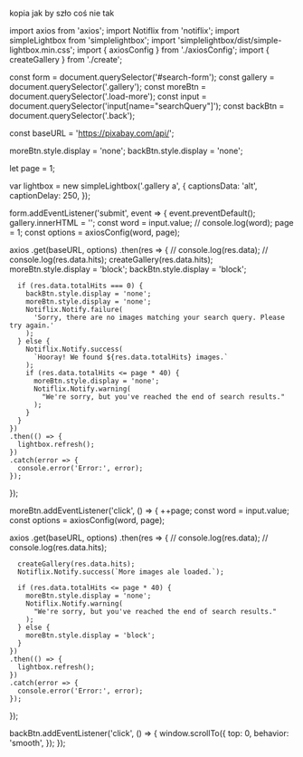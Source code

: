 kopia jak by szło coś nie tak

import axios from 'axios'; import Notiflix from 'notiflix'; import
simpleLightbox from 'simplelightbox'; import
'simplelightbox/dist/simple-lightbox.min.css'; import { axiosConfig } from
'./axiosConfig'; import { createGallery } from './create';

const form = document.querySelector('#search-form'); const gallery =
document.querySelector('.gallery'); const moreBtn =
document.querySelector('.load-more'); const input =
document.querySelector('input[name="searchQuery"]'); const backBtn =
document.querySelector('.back');

const baseURL = 'https://pixabay.com/api/';

moreBtn.style.display = 'none'; backBtn.style.display = 'none';

let page = 1;

var lightbox = new simpleLightbox('.gallery a', { captionsData: 'alt',
captionDelay: 250, });

form.addEventListener('submit', event => { event.preventDefault();
gallery.innerHTML = ''; const word = input.value; // console.log(word); page =
1; const options = axiosConfig(word, page);

axios .get(baseURL, options) .then(res => { // console.log(res.data); //
console.log(res.data.hits); createGallery(res.data.hits); moreBtn.style.display
= 'block'; backBtn.style.display = 'block';

      if (res.data.totalHits === 0) {
        backBtn.style.display = 'none';
        moreBtn.style.display = 'none';
        Notiflix.Notify.failure(
          'Sorry, there are no images matching your search query. Please try again.'
        );
      } else {
        Notiflix.Notify.success(
          `Hooray! We found ${res.data.totalHits} images.`
        );
        if (res.data.totalHits <= page * 40) {
          moreBtn.style.display = 'none';
          Notiflix.Notify.warning(
            "We're sorry, but you've reached the end of search results."
          );
        }
      }
    })
    .then(() => {
      lightbox.refresh();
    })
    .catch(error => {
      console.error('Error:', error);
    });

});

moreBtn.addEventListener('click', () => { ++page; const word = input.value;
const options = axiosConfig(word, page);

axios .get(baseURL, options) .then(res => { // console.log(res.data); //
console.log(res.data.hits);

      createGallery(res.data.hits);
      Notiflix.Notify.success(`More images ale loaded.`);

      if (res.data.totalHits <= page * 40) {
        moreBtn.style.display = 'none';
        Notiflix.Notify.warning(
          "We're sorry, but you've reached the end of search results."
        );
      } else {
        moreBtn.style.display = 'block';
      }
    })
    .then(() => {
      lightbox.refresh();
    })
    .catch(error => {
      console.error('Error:', error);
    });

});

backBtn.addEventListener('click', () => { window.scrollTo({ top: 0, behavior:
'smooth', }); });
